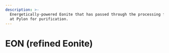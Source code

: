 ```yaml
---
description: >-
  Energetically-powered Eonite that has passed through the processing facility
  at Pylon for purification.
---
```


# EON (refined Eonite)

